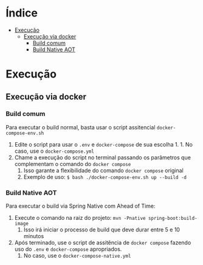 # Índice

- [Execução](#execução)
    - [Execução via docker](#execução-via-docker)
        - [Build comum](#build-comum)
        - [Build Native AOT](#build-native-aot)

# Execução

## Execução via docker

### Build comum

Para executar o build normal, basta usar o script assitencial `docker-compose-env.sh`

1. Edite o script para usar o `.env` e `docker-compose` de sua escolha
    1.
        1. No caso, use o `docker-compose.yml`
2. Chame a execução do script no terminal passando os parâmetros que complementam o comando do `docker compose`
    1. Isso garante a flexibilidade do comando `docker compose` original
    2. Exemplo de uso: `$ bash ./docker-compose-env.sh up --build -d`

### Build Native AOT

Para executar o build via Spring Native com Ahead of Time:

1. Execute o comando na raiz do projeto: `mvn -Pnative spring-boot:build-image`
    1. Isso irá iniciar o processo de build que deve durar entre 5 e 10 minutos
2. Após terminado, use o script de assitência de `docker compose` fazendo uso do `.env` e `docker-compose` apropriados.
    1. No caso, use o `docker-compose-native.yml`
